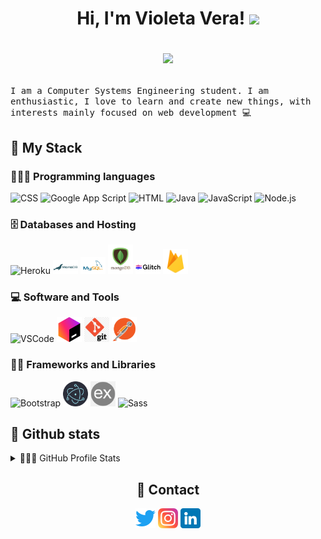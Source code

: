 <h1 align="center"> Hi, I'm Violeta Vera!
  <img src="https://media.giphy.com/media/hvRJCLFzcasrR4ia7z/giphy.gif" width="30">
  <br>
  
<!--Vilu/visvs's Views here-->
 <!-- <img src="https://gpvc.arturio.dev/vivs" alt="Views" align='right'/> <a href="https://github.com/visvs/visvs"> </a> -->

  
<!-- Source of -> https://github.com/DenverCoder1/readme-typing-svg -->
<p align="center">
  <a href="https://github.com/DenverCoder1/readme-typing-svg"><img src="https://readme-typing-svg.herokuapp.com?lines=Computer+Systems+Engineering;Web+Developer;Never%20stop%20learning%20&font=Fira%20Code&center=true&width=415&height=60&color=B000B9&vCenter=true&size=25"></a>
</p></h1>
 
<samp>
I am a Computer Systems Engineering student. I am enthusiastic, I love to learn and create new things, with interests mainly focused on web development 💻
</samp>

<h2> 🧠 My Stack </h2>
<h3>👩🏻‍💻 Programming languages</h3>
<p>
  <img width="40" alt="CSS" src="https://cdn-icons-png.flaticon.com/512/888/888847.png">
  <img width="40" alt="Google App Script" src="https://cdn-icons-png.flaticon.com/512/5968/5968494.png">
  <img width="40" alt="HTML" src="https://cdn-icons-png.flaticon.com/512/888/888859.png">
  <img width="40" alt="Java" src="https://cdn-icons-png.flaticon.com/512/919/919854.png">
  <img width="40" alt="JavaScript" src="https://cdn-icons-png.flaticon.com/512/5968/5968292.png">
  <img width="40" alt="Node.js" src="https://cdn-icons-png.flaticon.com/512/919/919825.png">
</p>


<h3> 🗄️ Databases and Hosting</h3>

<p>
  <img width="40" alt="Heroku" src="https://cdn-icons-png.flaticon.com/512/873/873120.png">
  <img width="40" alt="MariaDB" src="./assets/mariadb.png">
  <img width="40" alt="MySQL" src="./assets/mysql.png">
  <img width="40" alt="MongoDB" src="./assets/mognodb.png">
  <img width="40" alt="Glitch" src="./assets/glitch.png">
  <img width="40" alt="FireBase" src="./assets/firebase.png">
</p>

<h3> 💻 Software and Tools</h3>

<p>
  <img width="40" alt="VSCode" src="https://cdn-icons-png.flaticon.com/512/906/906324.png">
  <img width="40" alt="JetBrains" src="./assets/jetbrains.png">
  <img width="40" alt="Git" src="./assets/git.png">
  <img width="40" alt="PostMan" src="./assets/postman.png">

</p>

<h3> ✍🏻 Frameworks and Libraries</h3>

<p>
  <img width="40" alt="Bootstrap" src="https://cdn-icons-png.flaticon.com/512/5968/5968672.png">
  <img width="40" alt="Electron" src="./assets/electron.png">
  <img width="40" alt="Express" src="./assets/express.png">
  <img width="40" alt="Sass" src="https://cdn-icons-png.flaticon.com/512/5968/5968358.png">
</p>

<h2> 🦄 Github stats </h2>

<!--source of -> https://github.com/anuraghazra/github-readme-stats -->
<details> 
  <summary> 👩🏻‍💻 GitHub Profile Stats</summary>
  <br/>
    <a href="https://github.com/anuraghazra/github-readme-stats"><img alt="Vilu's Github Stats" src="https://github-readme-stats.vercel.app/api/?username=visvs&show_icons=true&count_private=true&theme=synthwave&hide_border=true&bg_color=1F222E&title_color=F85D7F&icon_color=F8D866" height="192px"/></a>
  <a href="https://github.com/anuraghazra/github-readme-stats"><img alt="Vilu's Top Languages" src="https://github-readme-stats.vercel.app/api/top-langs/?username=visvs&langs_count=8&layout=compact&theme=synthwave&hide_border=true&bg_color=1F222E&title_color=F85D7F&icon_color=F8D866&hide=Jupyter%20Notebook" height="192px"/></a>
  <br/>
</details>


<h2 align="center"> 📲 Contact</h2>

<p align="center"> 
  <a href="https://twitter.com/Vi_vs117"><img width="32px" alt="Twitter" title="twitter" src="./assets/1384065.png"/></a>
   <a href="https://www.instagram.com/vibrileta/"><img width="32px" alt="Instagram" title="Instagram" src="./assets/2111463.png"/></a>
   <a href="https://www.linkedin.com/in/visv/"><img width="32px" alt="LinkedIn" title="LinkedIn" src="./assets/3536505.png"/></a>
</p>
